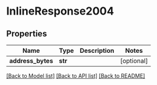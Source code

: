 # InlineResponse2004

## Properties
Name | Type | Description | Notes
------------ | ------------- | ------------- | -------------
**address_bytes** | **str** |  | [optional] 

[[Back to Model list]](../README.md#documentation-for-models) [[Back to API list]](../README.md#documentation-for-api-endpoints) [[Back to README]](../README.md)

